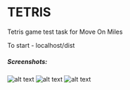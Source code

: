 # TETRIS

Tetris game test task for Move On Miles

To start - localhost/dist

##### Screenshots:
![alt text](https://github.com/MASTER-SHAKE/testwork_tetris/tree/master/Screenshots/start.png "TETRIS Start")
![alt text](https://github.com/MASTER-SHAKE/testwork_tetris/tree/master/Screenshots/pause.png "TETRIS Pause")
![alt text](https://github.com/MASTER-SHAKE/testwork_tetris/tree/master/Screenshots/gameplay.png "TETRIS Gameplay")